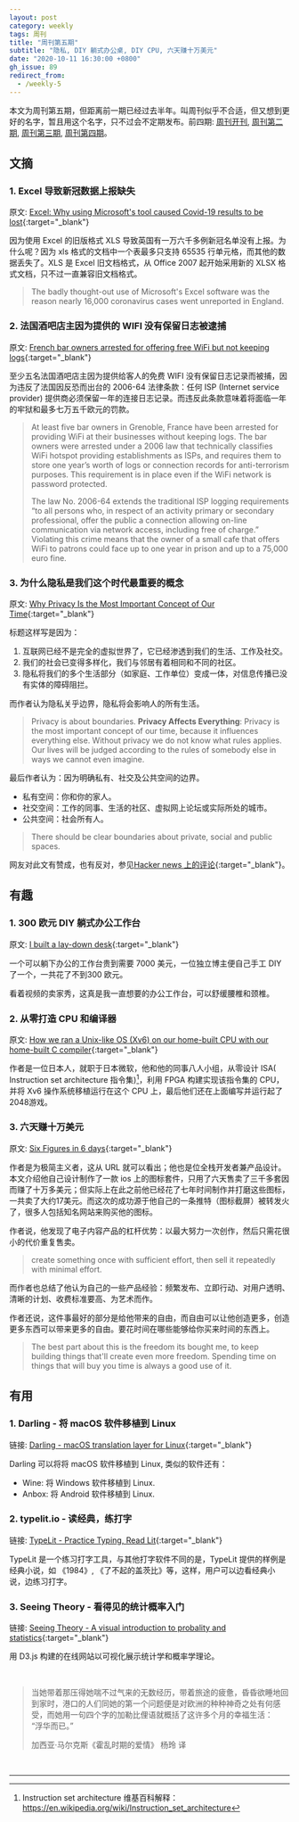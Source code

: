```yaml
---
layout: post
category: weekly
tags: 周刊
title: "周刊第五期"
subtitle: "隐私, DIY 躺式办公桌, DIY CPU, 六天赚十万美元"
date: "2020-10-11 16:30:00 +0800"
gh_issue: 89
redirect_from:
  - /weekly-5
---
```


本文为周刊第五期，但距离前一期已经过去半年。叫周刊似乎不合适，但又想到更好的名字，暂且用这个名字，只不过会不定期发布。前四期: [周刊开刊](/weekly-1), [周刊第二期](/weekly-2), [周刊第三期](/weekly-3), [周刊第四期](/weekly-4)。

## 文摘

### 1. Excel 导致新冠数据上报缺失

原文: [Excel: Why using Microsoft's tool caused Covid-19 results to be lost](https://www.bbc.com/news/technology-54423988){:target="_blank"}

因为使用 Excel 的旧版格式 XLS 导致英国有一万六千多例新冠名单没有上报。为什么呢？因为 xls 格式的文档中一个表最多只支持 65535 行单元格，而其他的数据丢失了。XLS 是 Excel 旧文档格式，从 Office 2007 起开始采用新的 XLSX 格式文档，只不过一直兼容旧文档格式。

> The badly thought-out use of Microsoft's Excel software was the reason nearly 16,000 coronavirus cases went unreported in England.

### 2. 法国酒吧店主因为提供的 WIFI 没有保留日志被逮捕

原文: [French bar owners arrested for offering free WiFi but not keeping logs](https://www.cozyit.com/french-bar-owners-arrested-for-offering-free-wifi-but-not-keeping-logs/){:target="_blank"}

至少五名法国酒吧店主因为提供给客人的免费 WIFI 没有保留日志记录而被捕，因为违反了法国因反恐而出台的 2006-64 法律条款：任何 ISP (Internet service provider) 提供商必须保留一年的连接日志记录。而违反此条款意味着将面临一年的牢狱和最多七万五千欧元的罚款。

> At least five bar owners in Grenoble, France have been arrested for providing WiFi at their businesses without keeping logs. The bar owners were arrested under a 2006 law that technically classifies WiFi hotspot providing establishments as ISPs, and requires them to store one year’s worth of logs or connection records for anti-terrorism purposes. This requirement is in place even if the WiFi network is password protected.
> 
> The law No. 2006-64 extends the traditional ISP logging requirements “to all persons who, in respect of an activity primary or secondary professional, offer the public a connection allowing on-line communication via network access, including free of charge.” Violating this crime means that the owner of a small cafe that offers WiFi to patrons could face up to one year in prison and up to a 75,000 euro fine.

### 3. 为什么隐私是我们这个时代最重要的概念

原文: [Why Privacy Is the Most Important Concept of Our Time](https://inre.me/why-privacy-is-the-most-important-concept-of-our-time/){:target="_blank"}

标题这样写是因为：

1. 互联网已经不是完全的虚拟世界了，它已经渗透到我们的生活、工作及社交。
2. 我们的社会已变得多样化，我们与邻居有着相同和不同的社区。
3. 隐私将我们的多个生活部分（如家庭、工作单位）变成一体，对信息传播已没有实体的障碍阻拦。

而作者认为隐私关乎边界，隐私将会影响人的所有生活。

> Privacy is about boundaries.
> **Privacy Affects Everything**: Privacy is the most important concept of our time, because it influences everything else. Without privacy we do not know what rules applies. Our lives will be judged according to the rules of somebody else in ways we cannot even imagine.

最后作者认为：因为明确私有、社交及公共空间的边界。

* 私有空间：你和你的家人。
* 社交空间：工作的同事、生活的社区、虚拟网上论坛或实际所处的城市。
* 公共空间：社会所有人。

> There should be clear boundaries about private, social and public spaces.

网友对此文有赞成，也有反对，参见[Hacker news 上的评论](https://news.ycombinator.com/item?id=24661271){:target="_blank"}。

## 有趣

### 1. 300 欧元 DIY 躺式办公工作台

原文: [I built a lay-down desk](https://blog.luap.info/drafts/i-built-a-lay-down-desk.html?hnn){:target="_blank"}

一个可以躺下办公的工作台贵到需要 7000 美元，一位独立博主便自己手工 DIY 了一个，一共花了不到300 欧元。

看着视频的卖家秀，这真是我一直想要的办公工作台，可以舒缓腰椎和颈椎。

### 2. 从零打造 CPU 和编译器

原文: [How we ran a Unix-like OS (Xv6) on our home-built CPU with our home-built C compiler](https://fuel.edby.coffee/posts/how-we-ported-xv6-os-to-a-home-built-cpu-with-a-home-built-c-compiler/){:target="_blank"}

作者是一位日本人，就职于日本微软，他和他的同事八人小组，从零设计 ISA(
Instruction set architecture 指令集)[^1]，利用 FPGA 构建实现该指令集的 CPU，并将 Xv6 操作系统移植运行在这个 CPU 上，最后他们还在上面编写并运行起了2048游戏。

### 3. 六天赚十万美元

原文: [Six Figures in 6 days](https://tr.af/6){:target="_blank"}

作者是为极简主义者，这从 URL 就可以看出；他也是位全栈开发者兼产品设计。本文介绍他自己设计制作了一款 ios 上的图标套件，只用了六天售卖了三千多套因而赚了十万多美元；但实际上在此之前他已经花了七年时间制作并打磨这些图标，一共卖了大约17美元。而这次的成功源于他自己的一条推特（图标截屏）被转发火了，很多人包括知名网站来购买他的图标。

作者说，他发现了电子内容产品的杠杆优势：以最大努力一次创作，然后只需花很小的代价重复售卖。

> create something once with sufficient effort, then sell it repeatedly with minimal effort.

而作者也总结了他认为自己的一些产品经验：频繁发布、立即行动、对用户透明、清晰的计划、收费标准要高、为艺术而作。

作者还说，这件事最好的部分是给他带来的自由，而自由可以让他创造更多，创造更多东西可以带来更多的自由。要花时间在哪些能够给你买来时间的东西上。

> The best part about this is the freedom its bought me, to keep building things that'll create even more freedom. Spending time on things that will buy you time is always a good use of it.

## 有用

### 1. Darling - 将 macOS 软件移植到 Linux

链接: [Darling - macOS translation layer for Linux](https://www.darlinghq.org/){:target="_blank"}

Darling 可以将将 macOS 软件移植到 Linux, 类似的软件还有：

* Wine: 将 Windows 软件移植到 Linux.
* Anbox: 将 Android 软件移植到 Linux.

### 2. typelit.io - 读经典，练打字

链接: [TypeLit - Practice Typing, Read Lit](https://www.typelit.io/){:target="_blank"}

TypeLit 是一个练习打字工具，与其他打字软件不同的是，TypeLit 提供的样例是经典小说，如 《1984》, 《了不起的盖茨比》等，这样，用户可以边看经典小说，边练习打字。

### 3. Seeing Theory - 看得见的统计概率入门

链接: [Seeing Theory - A visual introduction to probality and statistics](https://seeing-theory.brown.edu/index.html){:target="_blank"}

用 D3.js 构建的在线网站以可视化展示统计学和概率学理论。

<br />

> 当她带着那压得她喘不过气来的无数经历，带着旅途的疲惫，昏昏欲睡地回到家时，港口的人们同她的第一个问题便是对欧洲的种种神奇之处有何感受，而她用一句四个字的加勒比俚语就概括了这许多个月的幸福生活：    
> “浮华而已。”        
>
> 加西亚·马尔克斯《霍乱时期的爱情》 杨玲 译   

<br />

********************************************* 

[^1]: Instruction set architecture 维基百科解释： https://en.wikipedia.org/wiki/Instruction_set_architecture
